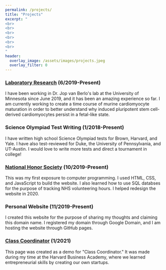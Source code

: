 ```yaml
---
permalink: /projects/
title: "Projects"
excerpt: "
<br>
<br>
<br>
<br>
<br>
<br>
"
header:
  overlay_image: /assets/images/projects.jpeg
  overlay_filter: 0
---
```

### [Laboratory Research](https://www.heart.umn.edu/our-research/van-berlo-lab) (6/2019-Present)
I have been working in Dr. Jop van Berlo's lab at the University of Minnesota since June 2019, and it has been an amazing experience so far. I am currently working to create a time course of murine cardiomyocyte maturation in order to better understand why induced pluripotent stem cell-derived cardiomyocytes persist in a fetal-like state.

### Science Olympiad Test Writing (1/2018-Present)
I have written high school Science Olympiad tests for Brown, Harvard, and Yale. I have also test-reviewed for Duke, the University of Pennsylvania, and UT-Austin. I would love to write more tests and direct a tournament in college!

### [National Honor Society](https://moundsviewnhs.com/) (10/2019-Present)
This was my first exposure to computer programming. I used HTML, CSS, and JavaScript to build the website. I also learned how to use SQL databses for the purpose of tracking NHS volunteering hours. I helped redesign the website in 2020.

### Personal Website (11/2019-Present)
I created this website for the purpose of sharing my thoughts and claiming this domain name. I registered my domain through Google Domain, and I am hosting the website through GitHub pages.

### [Class Coordinator](ericjfeng.com/class-coordinator) (1/2021)
This page was created as a demo for "Class Coordinator." It was made during my time at the Harvard Business Academy, where we learned entrepreneurial skills by creating our own startups. 